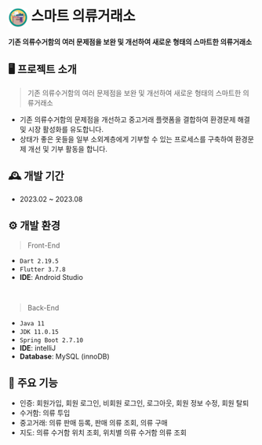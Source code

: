 # <img src="image/일러스트.png" width="40" height="40" align="center"/> 스마트 의류거래소
#### 기존 의류수거함의 여러 문제점을 보완 및 개선하여 새로운 형태의 스마트한 의류거래소

## 🖥️ 프로젝트 소개
> 기존 의류수거함의 여러 문제점을 보완 및 개선하여 새로운 형태의 스마트한 의류거래소
-	기존 의류수거함의 문제점을 개선하고 중고거래 플랫폼을 결합하여 환경문제 해결 및 시장 활성화를 유도합니다.
-	상태가 좋은 옷들을 일부 소외계층에게 기부할 수 있는 프로세스를 구축하여 환경문제 개선 및 기부 활동을 합니다.


## 🕰️ 개발 기간
- 2023.02 ~ 2023.08

## ⚙️ 개발 환경

> Front-End
 - `Dart 2.19.5`
 - `Flutter 3.7.8`
 - **IDE**: Android Studio

<br>

> Back-End
 - `Java 11`
 - `JDK 11.0.15`
 - `Spring Boot 2.7.10`
 - **IDE**: intelliJ
 - **Database**: MySQL (innoDB)

## 📌 주요 기능
 - 인증: 회원가입, 회원 로그인, 비회원 로그인, 로그아웃, 회원 정보 수정, 회원 탈퇴
 - 수거함: 의류 투입
 - 중고거래: 의류 판매 등록, 판매 의류 조회, 의류 구매
 - 지도: 의류 수거함 위치 조회, 위치별 의류 수거함 의류 조회